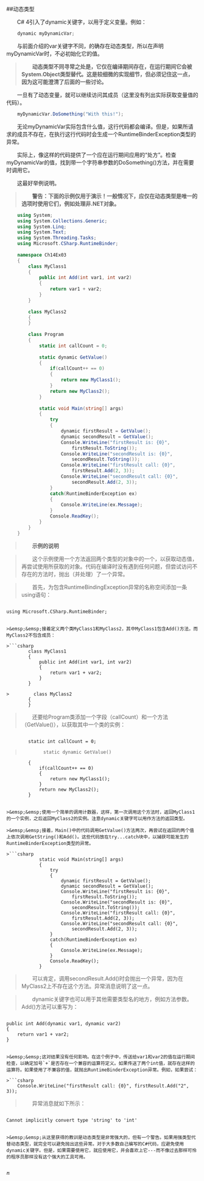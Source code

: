 ##动态类型

&emsp;&emsp;C# 4引入了dynamic关键字，以用于定义变量。例如：

```csharp
    dynamic myDynamicVar;
```

&emsp;&emsp;与前面介绍的var关键字不同，的确存在动态类型，所以在声明myDynamicVar时，不必初始化它的值。

>&emsp;&emsp;**动态类型不同寻常之处是，它仅在编译期间存在，在运行期间它会被System.Object类型替代。这是较细微的实现细节，但必须记住这一点，因为这可能澄清了后面的一些讨论。**

&emsp;&emsp;一旦有了动态变量，就可以继续访问其成员（这里没有列出实际获取变量值的代码）。

```csharp
    myDynamicVar.DoSomething("With this!");
```

&emsp;&emsp;无论myDynamicVar实际包含什么值，这行代码都会编译。但是，如果所请求的成员不存在，在执行这行代码时会生成一个RuntimeBinderException类型的异常。

&emsp;&emsp;实际上，像这样的代码提供了一个应在运行期间应用的“处方”。检查myDynamicVar的值，找到带一个字符串参数的DoSomething()方法，并在需要时调用它。

&emsp;&emsp;这最好举例说明。

>&emsp;&emsp;**警告：下面的示例仅用于演示！一般情况下，应仅在动态类型是唯一的选项时使用它们，例如处理非.NET对象。**

```csharp
    using System;
    using System.Collections.Generic;
    using System.Linq;
    using System.Text;
    using System.Threading.Tasks;
    using Microsoft.CSharp.RuntimeBinder;
    
    namespace Ch14Ex03
    {
        class MyClass1
        {
            public int Add(int var1, int var2)
            {
                return var1 + var2;
            }
        }
        
        class MyClass2
        {
        }
        
        class Program
        {
            static int callCount = 0;
            
            static dynamic GetValue()
            {
                if(callCount++ == 0)
                {
                    return new MyClass1();
                }
                return new MyClass2();
            }
            
            static void Main(string[] args)
            {
                try
                {
                    dynamic firstResult = GetValue();
                    dynamic secondResult = GetValue();
                    Console.WriteLine("firstResult is: {0}",
                        firstResult.ToString());
                    Console.WriteLine("secondResult is: {0}",
                        secondResult.ToString());
                    Console.WriteLine("firstResult call: {0}",
                        firstResult.Add(2, 3));
                    Console.WriteLine("secondResult call: {0}",
                        secondResult.Add(2, 3));
                }
                catch(RuntimeBinderException ex)
                {
                    Console.WriteLine(ex.Message);
                }
                Console.ReadKey();
            }
        }
    }
```

>&emsp;&emsp;**示例的说明**

>&emsp;&emsp;这个示例使用一个方法返回两个类型的对象中的一个，以获取动态值，再尝试使用所获取的对象。代码在编译时没有遇到任何问题，但尝试访问不存在的方法时，抛出（并处理）了一个异常。

>&emsp;&emsp;首先，为包含RuntimeBindingException异常的名称空间添加一条using语句：

>```csharp
    using Microsoft.CSharp.RuntimeBinder;
```

>&emsp;&emsp;接着定义两个类MyClass1和MyClass2，其中MyClass1包含Add()方法，而MyClass2不包含成员：

>```csharp
        class MyClass1
        {
            public int Add(int var1, int var2)
            {
                return var1 + var2;
            }
        }
        
>         class MyClass2
        {
        }
```

>&emsp;&emsp;还要给Program类添加一个字段（callCount）和一个方法（GetValue()），以获取其中一个类的实例：

>```csharp
            static int callCount = 0;
            
>             static dynamic GetValue()
            {
                if(callCount++ == 0)
                {
                    return new MyClass1();
                }
                return new MyClass2();
            }
```

>&emsp;&emsp;使用一个简单的调用计数器，这样，第一次调用这个方法时，返回MyClass1的一个实例，之后返回MyClass2的实例。注意dynamic关键字可以用作方法的返回类型。

>&emsp;&emsp;接着，Main()中的代码调用GetValue()方法两次，再尝试在返回的两个值上依次调用GetString()和Add()。这些代码放在try...catch块中，以捕获可能发生的RuntimeBinderException类型的异常。

>```csharp
            static void Main(string[] args)
            {
                try
                {
                    dynamic firstResult = GetValue();
                    dynamic secondResult = GetValue();
                    Console.WriteLine("firstResult is: {0}",
                        firstResult.ToString());
                    Console.WriteLine("secondResult is: {0}",
                        secondResult.ToString());
                    Console.WriteLine("firstResult call: {0}",
                        firstResult.Add(2, 3));
                    Console.WriteLine("secondResult call: {0}",
                        secondResult.Add(2, 3));
                }
                catch(RuntimeBinderException ex)
                {
                    Console.WriteLine(ex.Message);
                }
                Console.ReadKey();
            }
```



>&emsp;&emsp;可以肯定，调用secondResult.Add()时会抛出一个异常，因为在MyClass2上不存在这个方法。异常消息说明了这一点。

>&emsp;&emsp;dynamic关键字也可以用于其他需要类型名的地方，例如方法参数。Add()方法可以重写为：

>```csharp
    public int Add(dynamic var1, dynamic var2)
    {
        return var1 + var2;
    }
```

>&emsp;&emsp;这对结果没有任何影响。在这个例子中，传送给var1和var2的值在运行期间检查，以确定加号`+`是否存在一个兼容的运算符定义。如果传送了两个int值，就存在这样的运算符。如果使用了不兼容的值，就抛出RuntimeBinderException异常。例如，如果尝试：

>```csharp
    Console.WriteLine("firstResult call: {0}", firstResult.Add("2", 3));
```

>&emsp;&emsp;异常消息就如下所示：

>```csharp
    Cannot implicitly convert type 'string' to 'int'
```

>&emsp;&emsp;从这里获得的教训是动态类型是非常强大的，但有一个警告。如果用强类型代替动态类型，就完全可以避免抛出这些异常。对于大多数自己编写的C#代码，应避免使用dynamic关键字。但是，如果需要使用它，就应使用它，并会喜欢上它---而不像过去那样可怜的程序员那样没有这个强大的工具可用。


🔚
